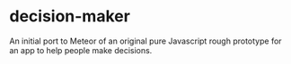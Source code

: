 # decision-maker

An initial port to Meteor of an original pure Javascript rough prototype for an app to help people make decisions.
